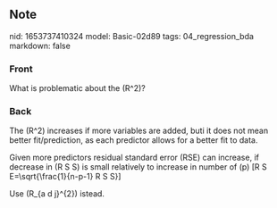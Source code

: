 ## Note
nid: 1653737410324
model: Basic-02d89
tags: 04_regression_bda
markdown: false

### Front
What is problematic about the \(R^2\)?

### Back
The \(R^2\) increases if more variables are added, buti it does not mean better fit/prediction, as each predictor allows for a better fit to data.

Given more predictors residual standard error (RSE) can increase, if decrease in \(R S S\) is small relatively to increase in number of \(p\)
\[R S E=\sqrt{\frac{1}{n-p-1} R S S}\]

Use \(R_{a d j}^{2}\) istead.
